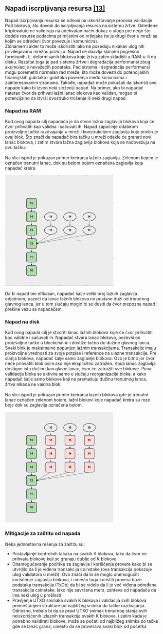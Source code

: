 ## Napadi iscrpljivanja resursa [[13]](https://fc19.ifca.ai/preproceedings/180-preproceedings.pdf)

Napad iscrpljivanja resursa se odnosi na iskorištavanje procesa validacije PoS blokova, što dovodi do iscrpljivanja resursa na sistemu žrtve. Određene kriptovalute ne validiraju na adekvatan način dokaz o ulogu pre nego što dodele resurse podacima primljenim od vršnjaka (to je drugi čvor u mreži sa kojim se određeni čvor povezuje i komunicira). <br/> Zlonamerni akter to može iskoristiti iako ne poseduju nikakav ulog niti privilegovanu mrežnu poziciju. Napad se obavlja slanjem pogrešno formiranih, tj. deformisanih blokova koje žrtva zatim skladišti u RAM-u ili na disku. Rezultat toga je pad sistema žrtve i degradacija performansi zbog akumulacije nevažećih podataka. Pad sistema i degradacija performansi mogu poremetiti normalan rad mreže, što može dovesti do potencijalnih finansijskih gubitaka i gubitaka poverenja među korisnicima i zainteresovanim stranama. Takođe, napadač može pokušati da iskoristi ove napade kako bi izveo neki složeniji napad. Na primer, ako bi napadač naterao čvor da prihvati lažni lanac blokova kao validan, mogao bi potencijalno da izvrši dvostruko trošenje ili neki drugi napad.

### Napad na RAM

Kod ovog napada cilj napadača je da stvori lažna zaglavlja blokova koja će čvor prihvatiti kao validna i sačuvati ih. Napad započinje odabirom proizvoljne tačke razdvajanja u mreži i konstrukcijom zaglavlja koje proširuje ovaj blok. Što znači da napadač bira tačku u mreži odakle će granati novi lanac blokova, i zatim stvara lažna zaglavlja blokova koja se nadovezuju na ovu tačku. <br/><br/>
Na slici ispod je prikazan primer kreiranja lažnih zaglavlja. Zelenom bojom je označen trenutni lanac, dok su belom bojom označena zaglavlja koja napadač kreira. <br/>

![](../Literatura/slike/napad-na-ram.jpg)

Da bi napad bio efikasan, napadač šalje veliki broj lažnih zaglavlja odjednom, pazeći da lanac lažnih blokova ne postane duži od trenutnog glavnog lanca, jer u tom slučaju moglo bi se desiti da čvor prepozna napad i prekine vezu sa napadačem.

### Napad na disk

Kod ovog napada cilj je stvoriti lanac lažnih blokova koje će čvor prihvatiti kao validne i sačuvati ih. Napadač stvara lanac blokova, počevši od proizvoljne tačke u blockchainu i dostiže tačno do dužine glavnog lanca. Svaki blok je maksimalno popunjen lažnim transakcijama. Transakcije imaju proizvoljne vrednosti za svoje potpise i reference na ulazne transakcije. Pre slanja blokova, napadač šalje samo zaglavlje blokova. Ovo je bitno jer čvor neće prihvatiti blok osim ako nije eksplicitno zatražen. Kada lanac zaglavlja dostigne istu dužinu kao glavni lanac, čvor će zatražiti sve blokove. Puna validacija bloka se aktivira samo u slučaju reorganizacije bloka, a kako napadač šalje samo blokove koji ne premašuju dužinu trenutnog lanca, žrtva nikada ne vaidira blok.<br/><br/>
Na slici ispod je prikazan primer kreiranja laznih blokova gde je trenutni lanac označen zelenom bojom, lažni blokovi koje napadač kreira su roze boje dok su zaglavlja označena belom.

![](../Literatura/slike/napad-na-disk.jpg)

### Mitigacije za zaštitu od napada

Neka jednostavna rešenja za zaštitu su:
- Postavljanje kontrolnih tačaka na svakih K blokova, tako da čvor ne prihvata blokove koji se granaju dublje od K blokova
- Onemogućavanje podrške za zaglavlje i korišćenje provere kako bi se utvrdilo da li je viđena transakcija coinstake (ova transakcija pokazuje ulog validatora u mreži). Ovo znači da bi se moglo onemogućiti korišćenje zaglavlja blokova, i umesto toga koristiti provera baze podataka transakcija (TxDb) da bi se videlo da li je već viđena određena transakcija coinstake. Iako nije savršena mera, zahteva od napadača da ima neki ulog u prošlosti
- Pravljenje UTXO snimaka svakih K blokova i validacija svih blokova premeštanjem strukture od najbližeg snimka do tačke razdvajanja. Odnosno, trebalo bi da se pravi UTXO snimak trenutnog stanja svih neiskorišćenih izlaznih transakcija svakih K blokova, i zatim kada je potrebno validirati blokove, može se početi od najbližeg snimka do tačke gde se lanac grana, umesto da se proverava svaki blok od početka
